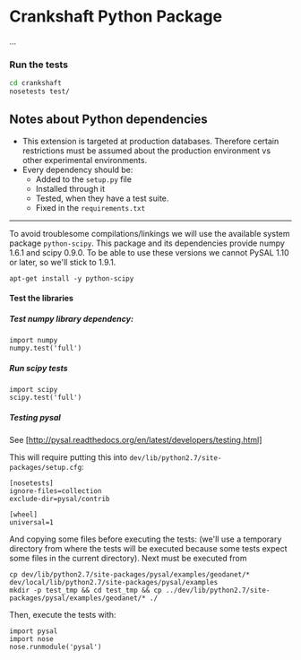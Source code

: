 # Crankshaft Python Package

...
### Run the tests

```bash
cd crankshaft
nosetests test/
```

## Notes about Python dependencies
* This extension is targeted at production databases. Therefore certain restrictions must be assumed about the production environment vs other experimental environments.
* Every dependency should be:
  - Added to the `setup.py` file
  - Installed through it
  - Tested, when they have a test suite.
  - Fixed in the `requirements.txt`

---

To avoid troublesome compilations/linkings we will use
the available system package `python-scipy`.
This package and its dependencies provide numpy 1.6.1
and scipy 0.9.0. To be able to use these versions we cannot
PySAL 1.10 or later, so we'll stick to 1.9.1.

```
apt-get install -y python-scipy
```

#### Test the libraries

##### Test numpy library dependency:

    import numpy
    numpy.test('full')

##### Run scipy tests

    import scipy
    scipy.test('full')

##### Testing pysal

See [http://pysal.readthedocs.org/en/latest/developers/testing.html]

This will require putting this into `dev/lib/python2.7/site-packages/setup.cfg`:

```
[nosetests]
ignore-files=collection
exclude-dir=pysal/contrib

[wheel]
universal=1
```

And copying some files before executing the tests:
(we'll use a temporary directory from where the tests will be executed because
some tests expect some files in the current directory). Next must be executed
from

```
cp dev/lib/python2.7/site-packages/pysal/examples/geodanet/* dev/local/lib/python2.7/site-packages/pysal/examples
mkdir -p test_tmp && cd test_tmp && cp ../dev/lib/python2.7/site-packages/pysal/examples/geodanet/* ./
```

Then, execute the tests with:

    import pysal
    import nose
    nose.runmodule('pysal')
